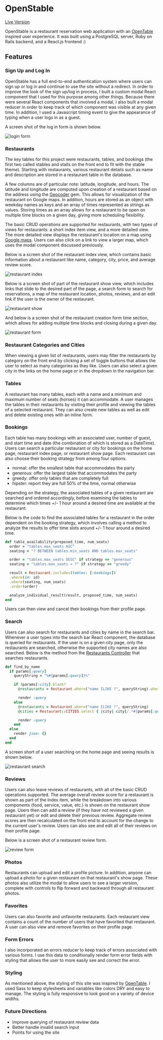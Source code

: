 # OpenStable

[Live Version](http://www.openstable.site/)

OpenStable is a restaurant reservation web application with an [OpenTable](https://www.opentable.com/start/home) inspired user experience. It was built using a PostgreSQL server, Ruby on Rails backend, and a React.js frontend :)

## Features

### Sign Up and Log In

OpenStable has a full end-to-end authentication system where users can sign up or log in and continue to use the site without a redirect. In order to improve the look of the sign up/log in process, I built a custom modal React component that I used for this purpose among other things. Because there were several React components that involved a modal, I also built a modal reducer in order to keep track of which component was visible at any given time. In addition, I used a Javascript timing event to give the appearance of typing when a user logs in as a guest.

A screen shot of the log in form is shown below.

![login form](./docs/img/login-form.png)

### Restaurants

The key tables for this project were restaurants, tables, and bookings (the first two called stables and stalls on the front end to fit with the stable theme). Starting with restaurants, various restaurant details such as name and description are stored in a restaurant table in the database.

A few columns are of particular note: latitude, longitude, and hours. The latitude and longitude are computed upon creation of a restaurant based on the address using the [Geocoder](https://github.com/alexreisner/geocoder) gem. This allows for visualization of the restaurant on Google maps. In addition, hours are stored as an object with weekday names as keys and an array of times represented as strings as values. Storing times as an array allows for a restaurant to be open on multiple time blocks on a given day, giving more scheduling flexibility.

The basic CRUD operations are supported for restaurants, with two types of views for restaurants: a short index item view, and a more detailed view. The more detailed view displays the restaurant's location on a map using [Google maps](https://developers.google.com/maps/). Users can also click on a link to view a larger map, which uses the modal component discussed previously.

Below is a screen shot of the restaurant index view, which contains basic information about a restaurant like name, category, city, price, and average review score.

![restaurant index](./docs/img/restaurant-index.png)

Below is a screen shot of part of the restaurant show view, which includes links that slide to the desired part of the page, a search form to search for reservations, a map of the restaurant location, photos, reviews, and an edit link if the user is the owner of the restaurant.

![restaurant show](./docs/img/restaurant-show.png)

And below is a screen shot of the restaurant creation form time section, which allows for adding multiple time blocks and closing during a given day.

![restaurant form](./docs/img/restaurant-form.png)

### Restaurant Categories and Cities

When viewing a given list of restaurants, users may filter the restaurants by category on the front end by clicking a set of toggle buttons that allows the user to select as many categories as they like. Users can also select a given city in the links on the home page or in the dropdown in the navigation bar.

### Tables

A restaurant has many tables, each with a name and a minimum and maximum number of seats (horses) it can accommodate. A user manages the tables in their restaurants by visiting their profile and viewing the tables of a selected restaurant. They can also create new tables as well as edit and delete existing ones with an inline form.

### Bookings

Each table has many bookings with an associated user, number of guest, and start time and date (the combination of which is stored as a DateTime). Users can search a particular restaurant or city for bookings on the home page, restaurant index page, or restaurant show page. Each restaurant can also choose their booking strategy from among four options:

- normal: offer the smallest table that accommodates the party
- generous: offer the largest table that accommodates the party
- greedy: offer only tables that are completely full
- hipster: report they are full 50% of the time, normal otherwise

Depending on the strategy, the associated tables of a given restaurant are searched and ordered accordingly, before examining the tables to determine which times +/- 1 hour around a desired time are available at the restaurant.

Below is the code to find the associated tables for a restaurant in the order dependent on the booking strategy, which involves calling a method to analyze the results to offer time slots around +/- 1 hour around a desired time.

```ruby
def table_availability(proposed_time, num_seats)
  order = "tables.max_seats ASC"
  seating = "? BETWEEN tables.min_seats AND tables.max_seats"

  order = "tables.max_seats DESC" if strategy == "generous"
  seating = "tables.max_seats = ?" if strategy == "greedy"

  result = Restaurant.includes(tables: [:bookings])
  .where(id: id)
  .where(seating, num_seats)
  .order(order)

  analyze_individual_result(result, proposed_time, num_seats)
end
```

Users can then view and cancel their bookings from their profile page.

### Search

Users can also search for restaurants and cities by name in the search bar. Whenever a user types into the search bar React component, the database is queried for restaurants. If the user is on a given city page, only the restaurants are searched, otherwise the supported city names are also searched. Below is the method from the [Restaurants Controller](./app/controllers/api/restaurants_controller.rb) that searches restaurants.

```ruby
def find_by_name
  if params[:query]
    queryString = "%#{params[:query]}%"

    if !params[:city].blank?
      @restaurants = Restaurant.where("name ILIKE ?", queryString).where(city: params[:city])

      render :query
    else
      @restaurants = Restaurant.where("name ILIKE ?", queryString)
      @cities = Restaurant::CITIES.select { |city| city[/.*#{params[:query]}.*/i] }

      render :query
    end
  else
    render json: {}
  end
end
```

A screen short of a user searching on the home page and seeing results is shown below.

![restaurant search](./docs/img/restaurant-search.png)

### Reviews

Users can also leave reviews of restaurants, with all of the basic CRUD operations supported. The average overall review score for a restaurant is shown as part of the index item, while the breakdown into various components (food, service, value, etc.) is shown on the restaurant show page. Users then can add a review (if they have not reviewed a given restaurant yet) or edit and delete their previous review. Aggregate review scores are then recalculated on the front end to account for the change to the current user's review. Users can also see and edit all of their reviews on their profile page.

Below is a screen shot of a restaurant review form.

![review form](./docs/img/review-form.png)

### Photos

Restaurants can upload and edit a profile picture. In addition, anyone can upload a photo for a given restaurant on that restaurant's show page. These photos also utilize the modal to allow users to see a larger version, complete with controls to flip forward and backward through all restaurant photos.

### Favorites

Users can also favorite and unfavorite restaurants. Each restaurant view contains a count of the number of users that have favorited that restaurant. A user can also view and remove favorites on their profile page.

### Form Errors

I also incorporated an errors reducer to keep track of errors associated with various forms. I use this data to conditionally render form error fields with styling that allows the user to more easily see and correct the error.

### Styling

As mentioned above, the styling of this site was inspired by [OpenTable](https://www.opentable.com/start/home). I used Sass to keep stylesheets and variables like colors DRY and easy to manage. The styling is fully responsive to look good on a variety of device widths.

### Future Directions

- Improve querying of restaurant review data
- Better handle invalid search input
- Points for using the site
